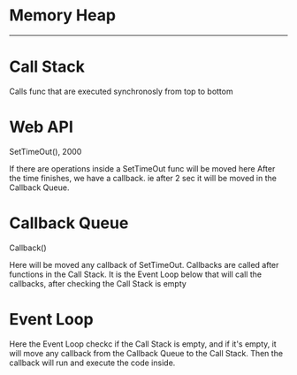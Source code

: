 # Memory Heap

---

# Call Stack

Calls func that are executed synchronosly from top to bottom

# Web API

SetTimeOut(), 2000

If there are operations inside a SetTimeOut func will be moved here
After the time finishes, we have a callback.
ie after 2 sec it will be moved in the Callback Queue.

# Callback Queue

Callback()

Here will be moved any callback of SetTimeOut. Callbacks are called after functions in the Call Stack. It is the Event Loop below that will call the callbacks, after checking the Call Stack is empty

# Event Loop

Here the Event Loop checkc if the Call Stack is empty, and if it's empty, it will move any callback from the Callback Queue to the Call Stack.
Then the callback will run and execute the code inside.
